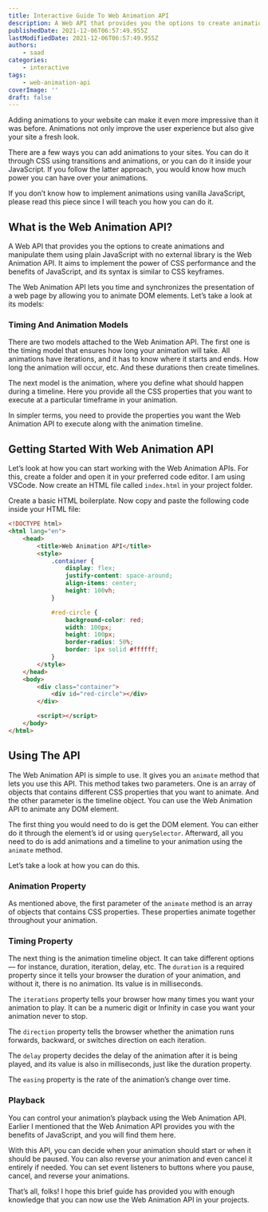 ```yaml
---
title: Interactive Guide To Web Animation API
description: A Web API that provides you the options to create animations and manipulate them using plain JavaScript with no external library is the Web Animation API.
publishedDate: 2021-12-06T06:57:49.955Z
lastModifiedDate: 2021-12-06T06:57:49.955Z
authors:
    - saad
categories:
    - interactive
tags:
    - web-animation-api
coverImage: ''
draft: false
---
```


<Lead>

Adding animations to your website can make it even more impressive than it was before. Animations not only improve the user experience but also give your site a fresh look.

</Lead>

There are a few ways you can add animations to your sites. You can do it through CSS using transitions and animations, or you can do it inside your JavaScript. If you follow the latter approach, you would know how much power you can have over your animations.

If you don’t know how to implement animations using vanilla JavaScript, please read this piece since I will teach you how you can do it.

## What is the Web Animation API?

A Web API that provides you the options to create animations and manipulate them using plain JavaScript with no external library is the Web Animation API. It aims to implement the power of CSS performance and the benefits of JavaScript, and its syntax is similar to CSS keyframes.

The Web Animation API lets you time and synchronizes the presentation of a web page by allowing you to animate DOM elements. Let’s take a look at its models:

### Timing And Animation Models

There are two models attached to the Web Animation API. The first one is the timing model that ensures how long your animation will take. All animations have iterations, and it has to know where it starts and ends. How long the animation will occur, etc. And these durations then create timelines.

The next model is the animation, where you define what should happen during a timeline. Here you provide all the CSS properties that you want to execute at a particular timeframe in your animation.

In simpler terms, you need to provide the properties you want the Web Animation API to execute along with the animation timeline.

## Getting Started With Web Animation API

Let’s look at how you can start working with the Web Animation APIs. For this, create a folder and open it in your preferred code editor. I am using VSCode. Now create an HTML file called `index.html` in your project folder.

Create a basic HTML boilerplate. Now copy and paste the following code inside your HTML file:

```html
<!DOCTYPE html>
<html lang="en">
	<head>
		<title>Web Animation API</title>
		<style>
			.container {
				display: flex;
				justify-content: space-around;
				align-items: center;
				height: 100vh;
			}

			#red-circle {
				background-color: red;
				width: 100px;
				height: 100px;
				border-radius: 50%;
				border: 1px solid #ffffff;
			}
		</style>
	</head>
	<body>
		<div class="container">
			<div id="red-circle"></div>
		</div>

		<script></script>
	</body>
</html>
```

## Using The API

The Web Animation API is simple to use. It gives you an `animate` method that lets you use this API. This method takes two parameters. One is an array of objects that contains different CSS properties that you want to animate. And the other parameter is the timeline object. You can use the Web Animation API to animate any DOM element.

The first thing you would need to do is get the DOM element. You can either do it through the element’s id or using `querySelector`. Afterward, all you need to do is add animations and a timeline to your animation using the `animate` method.

Let’s take a look at how you can do this.

### Animation Property

As mentioned above, the first parameter of the `animate` method is an array of objects that contains CSS properties. These properties animate together throughout your animation.

<LearnWebAnimation showAnimation />

### Timing Property

The next thing is the animation timeline object. It can take different options — for instance, duration, iteration, delay, etc. The `duration` is a required property since it tells your browser the duration of your animation, and without it, there is no animation. Its value is in milliseconds.

The `iterations` property tells your browser how many times you want your animation to play. It can be a numeric digit or Infinity in case you want your animation never to stop.

The `direction` property tells the browser whether the animation runs forwards, backward, or switches direction on each iteration.

The `delay` property decides the delay of the animation after it is being played, and its value is also in milliseconds, just like the duration property.

The `easing` property is the rate of the animation’s change over time.

<LearnWebAnimation showTimeline />

### Playback

You can control your animation’s playback using the Web Animation API. Earlier I mentioned that the Web Animation API provides you with the benefits of JavaScript, and you will find them here.

With this API, you can decide when your animation should start or when it should be paused. You can also reverse your animation and even cancel it entirely if needed. You can set event listeners to buttons where you pause, cancel, and reverse your animations.

<LearnWebAnimation showPlayback />

That’s all, folks! I hope this brief guide has provided you with enough knowledge that you can now use the Web Animation API in your projects.
